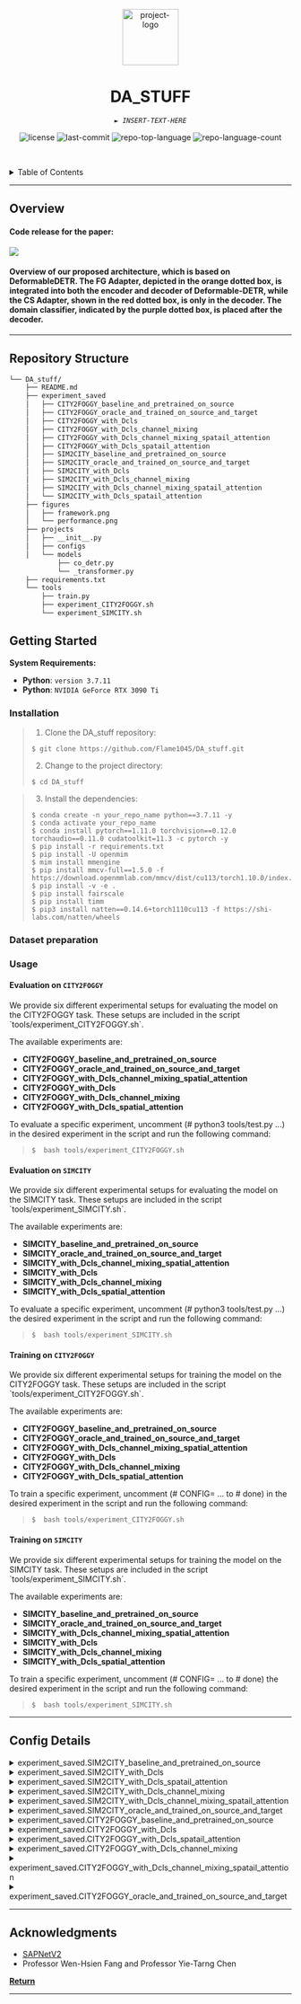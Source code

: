 <p align="center">
  <img src="https://raw.githubusercontent.com/PKief/vscode-material-icon-theme/ec559a9f6bfd399b82bb44393651661b08aaf7ba/icons/folder-markdown-open.svg" width="100" alt="project-logo">
</p>
<p align="center">
    <h1 align="center">DA_STUFF</h1>
</p>
<p align="center">
    <em><code>► INSERT-TEXT-HERE</code></em>
</p>
<p align="center">
	<img src="https://img.shields.io/github/license/Flame1045/DA_stuff.git?style=default&logo=opensourceinitiative&logoColor=white&color=0080ff" alt="license">
	<img src="https://img.shields.io/github/last-commit/Flame1045/DA_stuff.git?style=default&logo=git&logoColor=white&color=0080ff" alt="last-commit">
	<img src="https://img.shields.io/github/languages/top/Flame1045/DA_stuff.git?style=default&color=0080ff" alt="repo-top-language">
	<img src="https://img.shields.io/github/languages/count/Flame1045/DA_stuff.git?style=default&color=0080ff" alt="repo-language-count">
<p>
<p align="center">
	<!-- default option, no dependency badges. -->
</p>

<br><!-- TABLE OF CONTENTS -->
<details>
  <summary>Table of Contents</summary><br>

- [ Overview](#-overview)
<!-- - [ Features](#-features) -->
- [ Repository Structure](#-repository-structure)
- [ Getting Started](#-getting-started)
  - [ Installation](#-installation)
  - [ Dataset preparation](#-installation)
  - [ Usage](#-usage)
  - [ Tests](#-tests)
- [ Config dDetails](#-modules)
<!-- - [ Project Roadmap](#-project-roadmap)
- [ Contributing](#-contributing)
- [ License](#-license) -->
- [ Acknowledgments](#-acknowledgments)
</details>
<hr>

##  Overview

#### Code release for the paper:

<img src=figures/PrpoArch.jpg>

#### Overview of our proposed architecture, which is based on DeformableDETR. The FG Adapter, depicted in the orange dotted box, is integrated into both the encoder and decoder of Deformable-DETR, while the CS Adapter, shown in the red dotted box, is only in the decoder. The domain classifier, indicated by the purple dotted box, is placed after the decoder. 

<!-- ##  Features

<code>► INSERT-TEXT-HERE</code> -->

---

##  Repository Structure

```sh
└── DA_stuff/
    ├── README.md
    ├── experiment_saved
    │   ├── CITY2FOGGY_baseline_and_pretrained_on_source
    │   ├── CITY2FOGGY_oracle_and_trained_on_source_and_target
    │   ├── CITY2FOGGY_with_Dcls
    │   ├── CITY2FOGGY_with_Dcls_channel_mixing
    │   ├── CITY2FOGGY_with_Dcls_channel_mixing_spatail_attention
    │   ├── CITY2FOGGY_with_Dcls_spatail_attention
    │   ├── SIM2CITY_baseline_and_pretrained_on_source
    │   ├── SIM2CITY_oracle_and_trained_on_source_and_target
    │   ├── SIM2CITY_with_Dcls
    │   ├── SIM2CITY_with_Dcls_channel_mixing
    │   ├── SIM2CITY_with_Dcls_channel_mixing_spatail_attention
    │   └── SIM2CITY_with_Dcls_spatail_attention
    ├── figures
    │   ├── framework.png
    │   └── performance.png
    ├── projects
    │   ├── __init__.py
    │   ├── configs
    │   └── models
            ├── co_detr.py 
            └── _transformer.py
    ├── requirements.txt
    └── tools
        ├── train.py
        ├── experiment_CITY2FOGGY.sh
        └── experiment_SIMCITY.sh


```

##  Getting Started

**System Requirements:**

* **Python**: `version 3.7.11`
* **Python**: `NVIDIA GeForce RTX 3090 Ti`

###  Installation

> 1. Clone the DA_stuff repository:
>
> ```console
> $ git clone https://github.com/Flame1045/DA_stuff.git
> ```
>
> 2. Change to the project directory:
> ```console
> $ cd DA_stuff
> ```

> 3. Install the dependencies:
> ```console
> $ conda create -n your_repo_name python==3.7.11 -y
> $ conda activate your_repo_name
> $ conda install pytorch==1.11.0 torchvision==0.12.0 torchaudio==0.11.0 cudatoolkit=11.3 -c pytorch -y
> $ pip install -r requirements.txt
> $ pip install -U openmim
> $ mim install mmengine
> $ pip install mmcv-full==1.5.0 -f https://download.openmmlab.com/mmcv/dist/cu113/torch1.10.0/index.html 
> $ pip install -v -e .
> $ pip install fairscale
> $ pip install timm
> $ pip3 install natten==0.14.6+torch1110cu113 -f https://shi-labs.com/natten/wheels
> ```

### Dataset preparation

###  Usage

<h4>Evaluation on <code>CITY2FOGGY</code></h4>
We provide six different experimental setups for evaluating the model on the CITY2FOGGY task. These setups are included in the script `tools/experiment_CITY2FOGGY.sh`.

The available experiments are:
- **CITY2FOGGY_baseline_and_pretrained_on_source**
- **CITY2FOGGY_oracle_and_trained_on_source_and_target**
- **CITY2FOGGY_with_Dcls_channel_mixing_spatial_attention**
- **CITY2FOGGY_with_Dcls**
- **CITY2FOGGY_with_Dcls_channel_mixing**
- **CITY2FOGGY_with_Dcls_spatial_attention**

To evaluate a specific experiment, uncomment (# python3 tools/test.py ...) in the desired experiment in the script and run the following command:

> ```console
> $  bash tools/experiment_CITY2FOGGY.sh 
> ```

<h4>Evaluation on <code>SIMCITY</code></h4>
We provide six different experimental setups for evaluating the model on the SIMCITY task. These setups are included in the script `tools/experiment_SIMCITY.sh`.

The available experiments are:
- **SIMCITY_baseline_and_pretrained_on_source**
- **SIMCITY_oracle_and_trained_on_source_and_target**
- **SIMCITY_with_Dcls_channel_mixing_spatial_attention**
- **SIMCITY_with_Dcls**
- **SIMCITY_with_Dcls_channel_mixing**
- **SIMCITY_with_Dcls_spatial_attention**

To evaluate a specific experiment, uncomment (# python3 tools/test.py ...) the desired experiment in the script and run the following command:

> ```console
> $  bash tools/experiment_SIMCITY.sh 
> ```

<h4>Training on <code>CITY2FOGGY</code></h4>
We provide six different experimental setups for training the model on the CITY2FOGGY task. These setups are included in the script `tools/experiment_CITY2FOGGY.sh`.

The available experiments are:
- **CITY2FOGGY_baseline_and_pretrained_on_source**
- **CITY2FOGGY_oracle_and_trained_on_source_and_target**
- **CITY2FOGGY_with_Dcls_channel_mixing_spatial_attention**
- **CITY2FOGGY_with_Dcls**
- **CITY2FOGGY_with_Dcls_channel_mixing**
- **CITY2FOGGY_with_Dcls_spatial_attention**

To train a specific experiment, uncomment (# CONFIG= ... to # done) in the desired experiment in the script and run the following command:

> ```console
> $  bash tools/experiment_CITY2FOGGY.sh 
> ```

<h4>Training on <code>SIMCITY</code></h4>
We provide six different experimental setups for training the model on the SIMCITY task. These setups are included in the script `tools/experiment_SIMCITY.sh`.

The available experiments are:
- **SIMCITY_baseline_and_pretrained_on_source**
- **SIMCITY_oracle_and_trained_on_source_and_target**
- **SIMCITY_with_Dcls_channel_mixing_spatial_attention**
- **SIMCITY_with_Dcls**
- **SIMCITY_with_Dcls_channel_mixing**
- **SIMCITY_with_Dcls_spatial_attention**

To train a specific experiment, uncomment (# CONFIG= ... to # done) the desired experiment in the script and run the following command:

> ```console
> $  bash tools/experiment_SIMCITY.sh 
> ```

---

##  Config Details

<details closed><summary>experiment_saved.SIM2CITY_baseline_and_pretrained_on_source</summary>

| File                                                                                                                                                                 | Summary                         |
| ---                                                                                                                                                                  | ---                             |
| [custom_sim2city_base.py](https://github.com/Flame1045/DA_stuff.git/blob/master/experiment_saved/SIM2CITY_baseline_and_pretrained_on_source/custom_sim2city_base.py) | <code>SIM2CITY pretrained on source</code> |

</details>

<details closed><summary>experiment_saved.SIM2CITY_with_Dcls</summary>

| File                                                                                                                                                                                               | Summary                         |
| ---                                                                                                                                                                                                | ---                             |
| [custom_sim2city_unsupervised_base_wA_woCTBV2_B4.py](https://github.com/Flame1045/DA_stuff.git/blob/master/experiment_saved/SIM2CITY_with_Dcls/custom_sim2city_unsupervised_base_wA_woCTBV2_B4.py) | <code>SIM2CITY with domain classifier</code> |

</details>

<details closed><summary>experiment_saved.SIM2CITY_with_Dcls_spatail_attention</summary>

| File                                                                                                                                                                                                                 | Summary                         |
| ---                                                                                                                                                                                                                  | ---                             |
| [custom_sim2city_unsupervised_base_wA_woCTBV2_B4.py](https://github.com/Flame1045/DA_stuff.git/blob/master/experiment_saved/SIM2CITY_with_Dcls_spatail_attention/custom_sim2city_unsupervised_base_wA_woCTBV2_B4.py) | <code>SIM2CITY with spatail attention</code> |

</details>


<details closed><summary>experiment_saved.SIM2CITY_with_Dcls_channel_mixing</summary>

| File                                                                                                                                                                                                              | Summary                         |
| ---                                                                                                                                                                                                               | ---                             |
| [custom_sim2city_unsupervised_base_wA_woCTBV2_B4.py](https://github.com/Flame1045/DA_stuff.git/blob/master/experiment_saved/SIM2CITY_with_Dcls_channel_mixing/custom_sim2city_unsupervised_base_wA_woCTBV2_B4.py) | <code>SIM2CITY with channel communication</code> |

</details>

<details closed><summary>experiment_saved.SIM2CITY_with_Dcls_channel_mixing_spatail_attention</summary>

| File                                                                                                                                                                                                                                | Summary                         |
| ---                                                                                                                                                                                                                                 | ---                             |
| [custom_sim2city_unsupervised_base_wA_woCTBV2_B4.py](https://github.com/Flame1045/DA_stuff.git/blob/master/experiment_saved/SIM2CITY_with_Dcls_channel_mixing_spatail_attention/custom_sim2city_unsupervised_base_wA_woCTBV2_B4.py) | <code>SIM2CITY with channel communication and spatail attention</code> |

</details>

<details closed><summary>experiment_saved.SIM2CITY_oracle_and_trained_on_source_and_target</summary>

| File                                                                                                                                                                                                                                             | Summary                         |
| ---                                                                                                                                                                                                                                              | ---                             |
| [custom_sim2city_unsupervised_base_wA_woCTBV2_B4_ORALCLE.py](https://github.com/Flame1045/DA_stuff.git/blob/master/experiment_saved/SIM2CITY_oracle_and_trained_on_source_and_target/custom_sim2city_unsupervised_base_wA_woCTBV2_B4_ORALCLE.py) | <code>SIM2CITY oralcle</code> |

</details>

<details closed><summary>experiment_saved.CITY2FOGGY_baseline_and_pretrained_on_source</summary>

| File                                                                                                                                                                       | Summary                         |
| ---                                                                                                                                                                        | ---                             |
| [custom_city2foggy_base.py](https://github.com/Flame1045/DA_stuff.git/blob/master/experiment_saved/CITY2FOGGY_baseline_and_pretrained_on_source/custom_city2foggy_base.py) | <code>CITY2FOGGY pretrained on source</code> |

</details>

<details closed><summary>experiment_saved.CITY2FOGGY_with_Dcls</summary>

| File                                                                                                                                                                                                     | Summary                         |
| ---                                                                                                                                                                                                      | ---                             |
| [custom_city2foggy_unsupervised_base_wA_woCTBV2_B4.py](https://github.com/Flame1045/DA_stuff.git/blob/master/experiment_saved/CITY2FOGGY_with_Dcls/custom_city2foggy_unsupervised_base_wA_woCTBV2_B4.py) | <code>CITY2FOGGY with domain classifier</code> |

</details>

<details closed><summary>experiment_saved.CITY2FOGGY_with_Dcls_spatail_attention</summary>

| File                                                                                                                                                                                                                       | Summary                         |
| ---                                                                                                                                                                                                                        | ---                             |
| [custom_city2foggy_unsupervised_base_wA_woCTBV2_B4.py](https://github.com/Flame1045/DA_stuff.git/blob/master/experiment_saved/CITY2FOGGY_with_Dcls_spatail_attention/custom_city2foggy_unsupervised_base_wA_woCTBV2_B4.py) | <code>CITY2FOGGY with spatail attention</code> |

</details>

<details closed><summary>experiment_saved.CITY2FOGGY_with_Dcls_channel_mixing</summary>

| File                                                                                                                                                                                                                    | Summary                         |
| ---                                                                                                                                                                                                                     | ---                             |
| [custom_city2foggy_unsupervised_base_wA_woCTBV2_B4.py](https://github.com/Flame1045/DA_stuff.git/blob/master/experiment_saved/CITY2FOGGY_with_Dcls_channel_mixing/custom_city2foggy_unsupervised_base_wA_woCTBV2_B4.py) | <code>CITY2FOGGY with channel communication</code> |

</details>

<details closed><summary>experiment_saved.CITY2FOGGY_with_Dcls_channel_mixing_spatail_attention</summary>

| File                                                                                                                                                                                                                                      | Summary                         |
| ---                                                                                                                                                                                                                                       | ---                             |
| [custom_city2foggy_unsupervised_base_wA_woCTBV2_B4.py](https://github.com/Flame1045/DA_stuff.git/blob/master/experiment_saved/CITY2FOGGY_with_Dcls_channel_mixing_spatail_attention/custom_city2foggy_unsupervised_base_wA_woCTBV2_B4.py) | <code>CITY2FOGGY with channel communication and spatail attention</code> |

</details>

<details closed><summary>experiment_saved.CITY2FOGGY_oracle_and_trained_on_source_and_target</summary>

| File                                                                                                                                                                                                                                                   | Summary                         |
| ---                                                                                                                                                                                                                                                    | ---                             |
| [custom_city2foggy_unsupervised_base_wA_woCTBV2_B4_ORALCLE.py](https://github.com/Flame1045/DA_stuff.git/blob/master/experiment_saved/CITY2FOGGY_oracle_and_trained_on_source_and_target/custom_city2foggy_unsupervised_base_wA_woCTBV2_B4_ORALCLE.py) | <code>CITY2FOGGY oralcle</code> |

</details>

---

##  Acknowledgments

- [SAPNetV2](https://github.com/Shuntw6096/SAPNetV2)
- Professor Wen-Hsien Fang and Professor Yie-Tarng Chen

[**Return**](#-overview)

---
